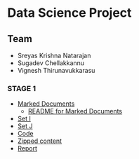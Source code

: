 # Data Science Project
## Team
- Sreyas Krishna Natarajan
- Sugadev Chellakkannu
- Vignesh Thirunavukkarasu

### STAGE 1
- [Marked Documents](https://github.com/sugadev/CS839/tree/master/Stage%201/All%20Marked%20Documents)
  * [README for Marked Documents](https://github.com/sugadev/CS839/blob/master/Stage%201/All%20Marked%20Documents/README.md)
- [Set I](https://github.com/sugadev/CS839/tree/master/Stage%201/Set%20I)
- [Set J](https://github.com/sugadev/CS839/tree/master/Stage%201/Set%20J)
- [Code](https://github.com/sugadev/CS839/tree/master/Stage%201/code)
- [Zipped content]()
- [Report](https://github.com/sugadev/CS839/blob/master/Stage%201/Stage1_Report.pdf)
